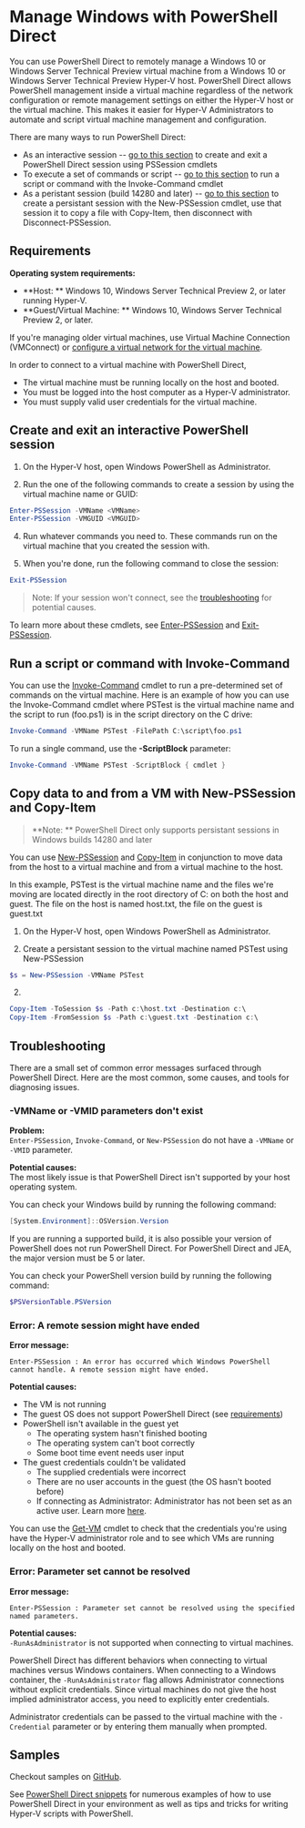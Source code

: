 # Manage Windows with PowerShell Direct
 
You can use PowerShell Direct to remotely manage a Windows 10 or Windows Server Technical Preview virtual machine from a Windows 10 or Windows Server Technical Preview Hyper-V host. PowerShell Direct allows PowerShell management inside a virtual machine regardless of the network configuration or remote management settings on either the Hyper-V host or the virtual machine. This makes it easier for Hyper-V Administrators to automate and script virtual machine management and configuration.

There are many ways to run PowerShell Direct:  
* As an interactive session -- [go to this section](vmsession.md#create-and-exit-an-interactive-powershell-session) to create and exit a PowerShell Direct session using PSSession cmdlets
* To execute a set of commands or script -- [go to this section](vmsession.md#run-a-script-or-command-with-invoke-command) to run a script or command with the Invoke-Command cmdlet
* As a peristant session (build 14280 and later) -- [go to this section]() to create a persistant session with the New-PSSession cmdlet, use that session it to copy a file with Copy-Item, then disconnect with Disconnect-PSSession.


## Requirements
**Operating system requirements:**
* **Host: ** Windows 10, Windows Server Technical Preview 2, or later running Hyper-V.
* **Guest/Virtual Machine: ** Windows 10, Windows Server Technical Preview 2, or later.

If you're managing older virtual machines, use Virtual Machine Connection (VMConnect) or [configure a virtual network for the virtual machine](http://technet.microsoft.com/library/cc816585.aspx). 

In order to connect to a virtual machine with PowerShell Direct,  
* The virtual machine must be running locally on the host and booted. 
* You must be logged into the host computer as a Hyper-V administrator.
* You must supply valid user credentials for the virtual machine.


## Create and exit an interactive PowerShell session
1. On the Hyper-V host, open Windows PowerShell as Administrator.

3. Run the one of the following commands to create a session by using the virtual machine name or GUID:  
``` PowerShell
Enter-PSSession -VMName <VMName>
Enter-PSSession -VMGUID <VMGUID>
```

4. Run whatever commands you need to. These commands run on the virtual machine that you created the session with.

5. When you're done, run the following command to close the session:  

 ``` PowerShell
 Exit-PSSession 
 ``` 

> Note:  If your session won't connect, see the [troubleshooting](vmsession.md#troubleshooting) for potential causes. 

To learn more about these cmdlets, see [Enter-PSSession](http://technet.microsoft.com/library/hh849707.aspx) and [Exit-PSSession](http://technet.microsoft.com/library/hh849743.aspx). 


## Run a script or command with Invoke-Command

You can use the [Invoke-Command](http://technet.microsoft.com/library/hh849719.aspx) cmdlet to run a pre-determined set of commands on the virtual machine. Here is an example of how you can use the Invoke-Command cmdlet where PSTest is the virtual machine name and the script to run (foo.ps1) is in the script directory on the C drive:

 ``` PowerShell
 Invoke-Command -VMName PSTest -FilePath C:\script\foo.ps1 
 ```

To run a single command, use the **-ScriptBlock** parameter:

 ``` PowerShell
 Invoke-Command -VMName PSTest -ScriptBlock { cmdlet } 
 ```


## Copy data to and from a VM with New-PSSession and Copy-Item

> **Note: ** PowerShell Direct only supports persistant sessions in Windows builds 14280 and later

You can use [New-PSSession](https://technet.microsoft.com/en-us/library/hh849717.aspx) and [Copy-Item](https://technet.microsoft.com/en-us/library/hh849793.aspx) in conjunction to move data from the host to a virtual machine and from a virtual machine to the host.

In this example, PSTest is the virtual machine name and the files we're moving are located directly in the root directory of C: on both the host and guest.  The file on the host is named host.txt, the file on the guest is guest.txt

1. On the Hyper-V host, open Windows PowerShell as Administrator.

2. Create a persistant session to the virtual machine named PSTest using New-PSSession
  
  ``` PowerShell
  $s = New-PSSession -VMName PSTest
  ```

2) 
``` PowerShell
Copy-Item -ToSession $s -Path c:\host.txt -Destination c:\
Copy-Item -FromSession $s -Path c:\guest.txt -Destination c:\
``` 




## Troubleshooting

There are a small set of common error messages surfaced through PowerShell Direct.  Here are the most common, some causes, and tools for diagnosing issues.

### -VMName or -VMID parameters don't exist
**Problem:**  
`Enter-PSSession`, `Invoke-Command`, or `New-PSSession` do not have a `-VMName` or `-VMID` parameter.

**Potential causes:**  
The most likely issue is that PowerShell Direct isn't supported by your host operating system.

You can check your Windows build by running the following command:

``` PowerShell
[System.Environment]::OSVersion.Version
```

If you are running a supported build, it is also possible your version of PowerShell does not run PowerShell Direct.  For PowerShell Direct and JEA, the major version must be 5 or later.

You can check your PowerShell version build by running the following command:

``` PowerShell
$PSVersionTable.PSVersion
```


### Error: A remote session might have ended
**Error message:**
```
Enter-PSSession : An error has occurred which Windows PowerShell cannot handle. A remote session might have ended.
```

**Potential causes:**
* The VM is not running
* The guest OS does not support PowerShell Direct (see [requirements](#Requirements))
* PowerShell isn't available in the guest yet
  * The operating system hasn't finished booting
  * The operating system can't boot correctly
  * Some boot time event needs user input
* The guest credentials couldn't be validated
  * The supplied credentials were incorrect
  * There are no user accounts in the guest (the OS hasn't booted before)
  * If connecting as Administrator:  Administrator has not been set as an active user.  Learn more [here](https://technet.microsoft.com/en-us/library/hh825104.aspx).

You can use the [Get-VM](http://technet.microsoft.com/library/hh848479.aspx) cmdlet to check that the credentials you're using have the Hyper-V administrator role and to see which VMs are running locally on the host and booted.

### Error: Parameter set cannot be resolved

**Error message:**  
``` 
Enter-PSSession : Parameter set cannot be resolved using the specified named parameters.
```

**Potential causes:**  
`-RunAsAdministrator` is not supported when connecting to virtual machines.  

PowerShell Direct has different behaviors when connecting to virtual machines versus Windows containers.  When connecting to a Windows container, the `-RunAsAdministrator` flag allows Administrator connections without explicit credentials.  Since virtual machines do not give the host implied administrator access, you need to explicitly enter credentials.

Administrator credentials can be passed to the virtual machine with the `-Credential` parameter or by entering them manually when prompted.


## Samples

Checkout samples on [GitHub](https://github.com/Microsoft/Virtualization-Documentation/search?l=powershell&q=-VMName+OR+-VMGuid&type=Code&utf8=%E2%9C%93).

See [PowerShell Direct snippets](../develop/powershell_snippets.md) for numerous examples of how to use PowerShell Direct in your environment as well as tips and tricks for writing Hyper-V scripts with PowerShell.
